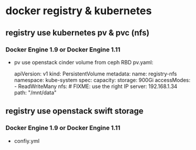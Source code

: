# docker registry & kubernetes

## registry use kubernetes pv & pvc (nfs)

### Docker Engine 1.9 or Docker Engine 1.11

* pv use openstack cinder volume from ceph RBD
pv.yaml:

  apiVersion: v1
    kind: PersistentVolume
  metadata:
    name: registry-nfs
    namespace: kube-system
  spec:
    capacity:
      storage: 900Gi
    accessModes:
      - ReadWriteMany
    nfs:
      # FIXME: use the right IP
      server: 192.168.1.34
      path: "/mnt/data"  
## registry use openstack swift storage

### Docker Engine 1.9 or Docker Engine 1.11

* confiy.yml
